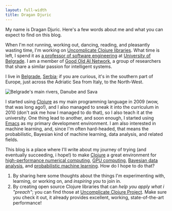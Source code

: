 ```yaml
---
layout: full-width
title: Dragan Djuric
---
```


My name is Dragan Djuric. Here's a few words about me and what you can expect to find on this blog.

When I'm not running, working out, dancing, reading, and pleasantly wasting time, I'm working on [Uncomplicate Clojure libraries](http://uncomplicate.org). What time is left, I spend it as [a professor of software engineering](http://www.fon.bg.ac.rs/eng/about-fos/academic-staff/dragan-djuric/) at [University of Belgrade](http://bg.ac.rs/en/index.php). I am a member of [Good Old AI Network](http://goodoldai.org/people), a group of researchers that share a similar passion for intelligent systems.

I live in [Belgrade](https://en.wikipedia.org/wiki/Belgrade), [Serbia](https://en.wikipedia.org/wiki/Serbia); if you are curious, it's in the southern part of Europe, just across the Adriatic Sea from Italy, to the North-West.

![Belgrade's main rivers, Danube and Sava](https://upload.wikimedia.org/wikipedia/commons/thumb/d/db/The_confluence_of_the_Sava_into_the_Danube_at_Belgrade.jpg/1280px-The_confluence_of_the_Sava_into_the_Danube_at_Belgrade.jpg)

I started using [Clojure](http://clojure.org/) as my main programming language in 2009 (wow, that was long ago!), and I also managed to sneak it into the curriculum in 2010 (don't ask me how I managed to do that), so I also teach it at the university. One thing lead to another, and soon enough, I started using [Emacs](http://batsov.com/prelude/) as my primary development environment. I am also interested in machine learning, and, since I'm often hard-headed, that means the probabilistic, Bayesian kind of machine learning, data analysis, and related fields.

This blog is a place where I'll write about my journey of trying (and eventually succeeding, i hope!) to make [Clojure](http://clojure.org/) a great environment for [high-performance numerical computing](http://searchenterpriselinux.techtarget.com/definition/high-performance-computing), [GPU computing](https://en.wikipedia.org/wiki/General-purpose_computing_on_graphics_processing_units), [Bayesian data analysis](http://doingbayesiandataanalysis.blogspot.rs/), and [probabilistic machine learning](https://www.cs.ubc.ca/~murphyk/MLbook/). How do I hope to do that?

1. By sharing here some thoughts about the things I'm experimenting with, learning, or working on, and *inspiring you* to join in.
2. By creating open source Clojure libraries that can *help you apply what i "preach"*; you can find those at [Uncomplicate Clojure Project](http://uncomplicate.org). Make sure you check it out, it already provides excellent, working, state-of-the-art performance!
